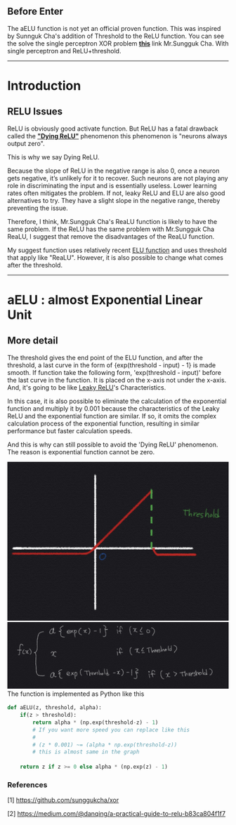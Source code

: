 ## Before Enter

The aELU function is not yet an official proven function.
This was inspired by  Sunnguk Cha's addition of Threshold to the ReLU function. You can see the solve the single perceptron XOR problem **[this](https://github.com/sunggukcha/xor)** link Mr.Sungguk Cha. With single perceptron and ReLU+threshold.
* * *

# Introduction
## RELU Issues

ReLU is obviously good activate function. But ReLU has a fatal drawback called the **["Dying ReLU"](https://medium.com/@danqing/a-practical-guide-to-relu-b83ca804f1f7)** phenomenon this phenomenon is "neurons always output zero".

This is why we say Dying ReLU.

Because the slope of ReLU in the negative range is also 0, once a neuron gets negative, it’s unlikely for it to recover. 
Such neurons are not playing any role in discriminating the input and is essentially useless. 
Lower learning rates often mitigates the problem. If not, leaky ReLU and ELU are also good alternatives to try. 
They have a slight slope in the negative range, thereby preventing the issue.

Therefore, I think, Mr.Sungguk Cha's ReaLU function is likely to have the same problem. If the ReLU has the same problem with Mr.Sungguk Cha ReaLU, I suggest that remove the disadvantages of the ReaLU function.

My suggest function uses relatively recent [ELU function](https://arxiv.org/abs/1511.07289) and uses threshold that apply like "ReaLU". However, it is also possible to change what comes after the threshold.
* * *

# aELU : almost Exponential Linear Unit
## More detail

The threshold gives the end point of the ELU function, and after the threshold, 
a last curve in the form of {exp(threshold - input) - 1} is made smooth. 
If function take the following form, 'exp(threshold - input)' before the last curve in the function.
It is placed on the x-axis not under the x-axis. 
And, it's going to be like [Leaky ReLU](https://arxiv.org/abs/1505.00853)'s Characteristics.

In this case, it is also possible to eliminate the calculation of the exponential function and multiply it by 0.001 because the characteristics of the Leaky ReLU and the exponential function are similar. If so, it omits the complex calculation process of the exponential function, resulting in similar performance but faster calculation speeds.

And this is why can still possible to avoid the 'Dying ReLU' phenomenon. The reason is exponential function cannot be zero.


![Results](./image/aELU.jpeg)
![Results](./image/aELU_Func.jpeg)
The function is implemented as Python like this 

```python
def aELU(z, threshold, alpha):
    if(z > threshold):
        return alpha * (np.exp(threshold-z) - 1) 
        # If you want more speed you can replace like this 
        # 
        # (z * 0.001) ~= (alpha * np.exp(threshold-z))
        # this is almost same in the graph 
    
    return z if z >= 0 else alpha * (np.exp(z) - 1)
```


### References

[1] https://github.com/sunggukcha/xor

[2] https://medium.com/@danqing/a-practical-guide-to-relu-b83ca804f1f7
